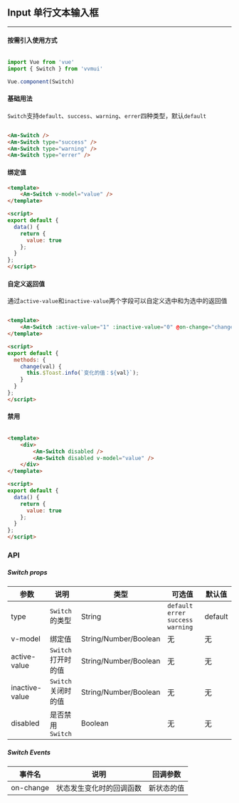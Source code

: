 <!--
 * @Author: Fone丶峰
 * @Date: 2020-04-02 10:04:13
 * @LastEditors: Fone丶峰
 * @LastEditTime: 2020-04-09 15:43:24
 * @Description: msg
 * @Email: qinrifeng@163.com
 * @Github: https://github.com/FoneQinrf
 -->

## Input 单行文本输入框
---

#### 按需引入使用方式

``` javascript

import Vue from 'vue'
import { Switch } from 'vvmui'

Vue.component(Switch)

```


#### 基础用法
`Switch`支持`default`、`success`、`warning`、`errer`四种类型，默认`default`

```html

<Am-Switch />
<Am-Switch type="success" />
<Am-Switch type="warning" />
<Am-Switch type="errer" />

```


#### 绑定值

```html
<template>
    <Am-Switch v-model="value" />
</template>

<script>
export default {
  data() {
    return {
      value: true
    };
  }
};
</script>

```


#### 自定义返回值

通过`active-value`和`inactive-value`两个字段可以自定义选中和为选中的返回值

```html

<template>
    <Am-Switch :active-value="1" :inactive-value="0" @on-change="change" />
</template>

<script>
export default {
  methods: {
    change(val) {
      this.$Toast.info(`变化的值：${val}`);
    }
  }
};
</script>

```


#### 禁用


```html

<template>
    <div>
        <Am-Switch disabled />
        <Am-Switch disabled v-model="value" />
    </div>
</template>

<script>
export default {
  data() {
    return {
      value: true
    };
  }
};
</script>

```


### API
##### Switch props
| 参数 | 说明 | 类型 | 可选值 | 默认值 |
|------|------------|------------|------------|------------|
| type  | `Switch`的类型      | String        | `default` `errer` `success` `warning` | default |
| v-model  | 绑定值       | String/Number/Boolean       | 无 | 无
| active-value  |   `Switch` 打开时的值    | String/Number/Boolean       | 无 | 无 |
| inactive-value | `Switch` 关闭时的值       | String/Number/Boolean   | 无 | 无 |
| disabled  | 是否禁用`Switch`      | Boolean       | 无 | 无 |

##### Switch Events
| 事件名 | 说明 | 回调参数 |
|------|------------|------------|
| on-change  | 状态发生变化时的回调函数 |  新状态的值  |
